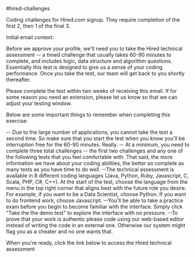 #hired-challenges

Coding challenges for Hired.com signup. They require completion of the first 2, then 1 of the final 3.

Initial email context:

Before we approve your profile, we'll need you to take the Hired technical assessment -- a timed challenge that usually takes 60-90 minutes to complete, and includes logic, data structure and algorithm questions. Essentially this test is designed to give us a sense of your coding performance. Once you take the test, our team will get back to you shortly thereafter.

Please complete the test within two weeks of receiving this email. If for some reason you need an extension, please let us know so that we can adjust your testing window.

Below are some important things to remember when completing this exercise:

-- Due to the large number of applications, you cannot take the test a second time. So make sure that you start the test when you know you'll be interruption free for the 60-90 minutes. Really. -- At a minimum, you need to complete three total challenges -- the first two challenges and any one of the following tests that you feel comfortable with. That said, the more information we have about your coding abilities, the better so complete as many tests as you have time to do well. --The technical assessment is available in 8 different coding languages (Java, Python, Ruby, Javascript, C, Scala, PHP, C#, C++). At the start of the test, choose the language from the menu in the top right corner that aligns best with the future role you desire. For example, if you want to be a Data Scientist, choose Python. If you want to do frontend work, choose Javascript. --You'll be able to take a practice exam before you begin to become familiar with the interface. Simply click "Take the the demo test" to explore the interface with no pressure. --To prove that your work is authentic please code using our web-based editor instead of writing the code in an external one. Otherwise our system might flag you as a cheater and no one wants that.

When you're ready, click the link below to access the Hired technical assessment